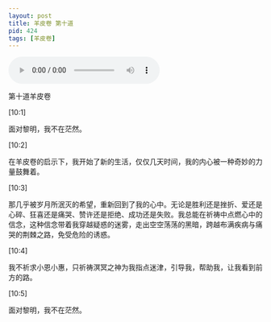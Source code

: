 ```yaml
---
layout: post
title: 羊皮卷 第十道
pid: 424
tags: [羊皮卷]
---
```


<audio controls>
  <source src="/uploads/2019/06/tsm10.mp3" type="audio/mpeg">
</audio>

第十道羊皮卷

[10:1]

面对黎明，我不在茫然。

[10:2]

在羊皮卷的启示下，我开始了新的生活，仅仅几天时间，我的内心被一种奇妙的力量鼓舞着。

[10:3]

那几乎被岁月所泯灭的希望，重新回到了我的心中。无论是胜利还是挫折、爱还是心碎、狂喜还是痛哭、赞许还是拒绝、成功还是失败。我总能在祈祷中点燃心中的信念，这种信念带着我穿越疑惑的迷雾，走出空空荡荡的黑暗，跨越布满疾病与痛哭的荆棘之路，免受危险的诱惑。

[10:4]

我不祈求小恩小惠，只祈祷溟冥之神为我指点迷津，引导我，帮助我，让我看到前方的路。

[10:5]

面对黎明，我不在茫然。